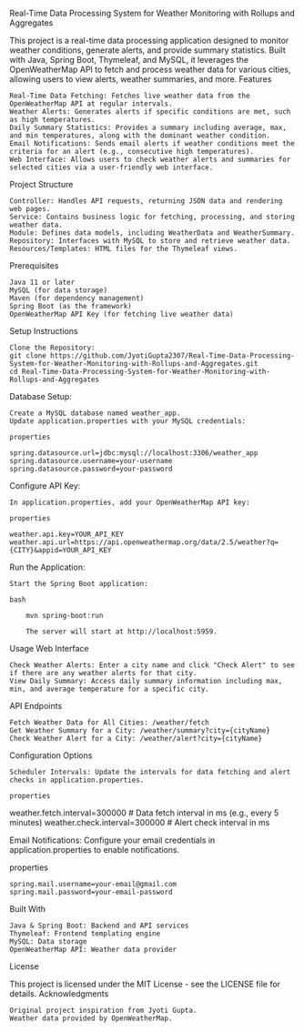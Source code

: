 Real-Time Data Processing System for Weather Monitoring with Rollups and Aggregates

This project is a real-time data processing application designed to monitor weather conditions, generate alerts, and provide summary statistics. Built with Java, Spring Boot, Thymeleaf, and MySQL, it leverages the OpenWeatherMap API to fetch and process weather data for various cities, allowing users to view alerts, weather summaries, and more.
Features

    Real-Time Data Fetching: Fetches live weather data from the OpenWeatherMap API at regular intervals.
    Weather Alerts: Generates alerts if specific conditions are met, such as high temperatures.
    Daily Summary Statistics: Provides a summary including average, max, and min temperatures, along with the dominant weather condition.
    Email Notifications: Sends email alerts if weather conditions meet the criteria for an alert (e.g., consecutive high temperatures).
    Web Interface: Allows users to check weather alerts and summaries for selected cities via a user-friendly web interface.

Project Structure

    Controller: Handles API requests, returning JSON data and rendering web pages.
    Service: Contains business logic for fetching, processing, and storing weather data.
    Module: Defines data models, including WeatherData and WeatherSummary.
    Repository: Interfaces with MySQL to store and retrieve weather data.
    Resources/Templates: HTML files for the Thymeleaf views.

Prerequisites

    Java 11 or later
    MySQL (for data storage)
    Maven (for dependency management)
    Spring Boot (as the framework)
    OpenWeatherMap API Key (for fetching live weather data)

Setup Instructions

    Clone the Repository:
    git clone https://github.com/JyotiGupta2307/Real-Time-Data-Processing-System-for-Weather-Monitoring-with-Rollups-and-Aggregates.git
    cd Real-Time-Data-Processing-System-for-Weather-Monitoring-with-Rollups-and-Aggregates

Database Setup:

    Create a MySQL database named weather_app.
    Update application.properties with your MySQL credentials:

    properties

    spring.datasource.url=jdbc:mysql://localhost:3306/weather_app
    spring.datasource.username=your-username
    spring.datasource.password=your-password

Configure API Key:

    In application.properties, add your OpenWeatherMap API key:

    properties

    weather.api.key=YOUR_API_KEY
    weather.api.url=https://api.openweathermap.org/data/2.5/weather?q={CITY}&appid=YOUR_API_KEY

Run the Application:

    Start the Spring Boot application:

    bash

        mvn spring-boot:run

        The server will start at http://localhost:5959.

Usage
Web Interface

    Check Weather Alerts: Enter a city name and click "Check Alert" to see if there are any weather alerts for that city.
    View Daily Summary: Access daily summary information including max, min, and average temperature for a specific city.

API Endpoints

    Fetch Weather Data for All Cities: /weather/fetch
    Get Weather Summary for a City: /weather/summary?city={cityName}
    Check Weather Alert for a City: /weather/alert?city={cityName}

Configuration Options

    Scheduler Intervals: Update the intervals for data fetching and alert checks in application.properties.

    properties

weather.fetch.interval=300000  # Data fetch interval in ms (e.g., every 5 minutes)
weather.check.interval=300000  # Alert check interval in ms

Email Notifications: Configure your email credentials in application.properties to enable notifications.

properties

    spring.mail.username=your-email@gmail.com
    spring.mail.password=your-email-password

Built With

    Java & Spring Boot: Backend and API services
    Thymeleaf: Frontend templating engine
    MySQL: Data storage
    OpenWeatherMap API: Weather data provider

License

This project is licensed under the MIT License - see the LICENSE file for details.
Acknowledgments

    Original project inspiration from Jyoti Gupta.
    Weather data provided by OpenWeatherMap.
